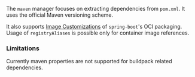 The `maven` manager focuses on extracting dependencies from `pom.xml`. It uses the official Maven versioning scheme.

It also supports [Image Customizations](https://docs.spring.io/spring-boot/maven-plugin/build-image.html#build-image.customization) of `spring-boot`'s OCI packaging. Usage of `registryAliases` is possible only for container image references.

### Limitations

Currently maven properties are not supported for buildpack related dependencies.
